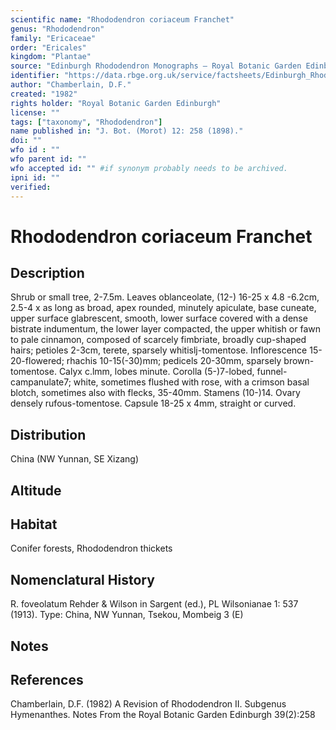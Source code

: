 ```yaml
---
scientific name: "Rhododendron coriaceum Franchet"
genus: "Rhododendron"
family: "Ericaceae"
order: "Ericales"
kingdom: "Plantae"
source: "Edinburgh Rhododendron Monographs – Royal Botanic Garden Edinburgh"
identifier: "https://data.rbge.org.uk/service/factsheets/Edinburgh_Rhododendron_Monographs.xhtml"
author: "Chamberlain, D.F."
created: "1982"
rights holder: "Royal Botanic Garden Edinburgh"
license: ""
tags: ["taxonomy", "Rhododendron"]
name published in: "J. Bot. (Morot) 12: 258 (1898)."
doi: ""
wfo id : ""
wfo parent id: ""
wfo accepted id: "" #if synonym probably needs to be archived.                      
ipni id: ""
verified:
---
```


                       

# Rhododendron coriaceum Franchet

## Description
Shrub or small tree, 2-7.5m. Leaves oblanceolate, (12-) 16-25 x 4.8 -6.2cm, 2.5-4 x as long as broad, apex rounded, minutely apiculate, base cuneate, upper surface glabrescent, smooth, lower surface covered with a dense bistrate indumentum, the lower layer compacted, the upper whitish or fawn to pale cinnamon, composed of scarcely fimbriate, broadly cup-shaped hairs; petioles 2-3cm, terete, sparsely whitislj-tomentose. Inflorescence 15-20-flowered; rhachis 10-15(-30)mm; pedicels 20-30mm, sparsely brown-tomentose. Calyx c.lmm, lobes minute. Corolla (5-)7-lobed, funnel-campanulate7; white, sometimes flushed with rose, with a crimson basal blotch, sometimes also with flecks, 35-40mm. Stamens (10-)14. Ovary densely rufous-tomentose. Capsule 18-25 x 4mm, straight or curved.

## Distribution
China (NW Yunnan, SE Xizang)

## Altitude


## Habitat
Conifer forests, Rhododendron thickets

## Nomenclatural History
R. foveolatum Rehder & Wilson in Sargent (ed.), PL Wilsonianae 1: 537 (1913). Type: China, NW Yunnan, Tsekou, Mombeig 3 (E)
                       
## Notes


## References

Chamberlain, D.F. (1982) A Revision of Rhododendron II. Subgenus Hymenanthes. Notes From the Royal Botanic Garden Edinburgh 39(2):258
